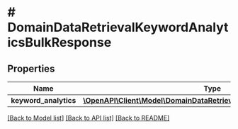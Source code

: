 # # DomainDataRetrievalKeywordAnalyticsBulkResponse

## Properties

Name | Type | Description | Notes
------------ | ------------- | ------------- | -------------
**keyword_analytics** | [**\OpenAPI\Client\Model\DomainDataRetrievalKeywordAnalyticsResponse[]**](DomainDataRetrievalKeywordAnalyticsResponse.md) |  |

[[Back to Model list]](../../README.md#models) [[Back to API list]](../../README.md#endpoints) [[Back to README]](../../README.md)
